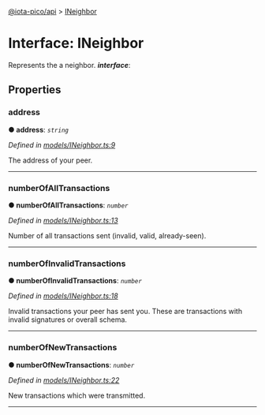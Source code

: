 [@iota-pico/api](../README.md) > [INeighbor](../interfaces/ineighbor.md)



# Interface: INeighbor


Represents the a neighbor.
*__interface__*: 



## Properties
<a id="address"></a>

###  address

**●  address**:  *`string`* 

*Defined in [models/INeighbor.ts:9](https://github.com/iotaeco/iota-pico-api/blob/73d3e3b/src/models/INeighbor.ts#L9)*



The address of your peer.




___

<a id="numberofalltransactions"></a>

###  numberOfAllTransactions

**●  numberOfAllTransactions**:  *`number`* 

*Defined in [models/INeighbor.ts:13](https://github.com/iotaeco/iota-pico-api/blob/73d3e3b/src/models/INeighbor.ts#L13)*



Number of all transactions sent (invalid, valid, already-seen).




___

<a id="numberofinvalidtransactions"></a>

###  numberOfInvalidTransactions

**●  numberOfInvalidTransactions**:  *`number`* 

*Defined in [models/INeighbor.ts:18](https://github.com/iotaeco/iota-pico-api/blob/73d3e3b/src/models/INeighbor.ts#L18)*



Invalid transactions your peer has sent you. These are transactions with invalid signatures or overall schema.




___

<a id="numberofnewtransactions"></a>

###  numberOfNewTransactions

**●  numberOfNewTransactions**:  *`number`* 

*Defined in [models/INeighbor.ts:22](https://github.com/iotaeco/iota-pico-api/blob/73d3e3b/src/models/INeighbor.ts#L22)*



New transactions which were transmitted.




___


